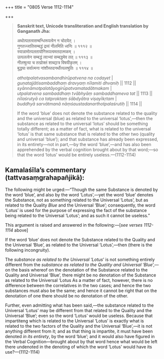 +++
title = "0805 Verse 1112-1114"

+++
> **Sanskrit text, Unicode transliteration and English translation by Ganganath Jha:** 
>
> अथोत्पलत्वसम्बन्धिरूपत्वेन न चोदयेत् ।  
> गुणतज्जातिसम्बद्धं द्रव्यं नीलमिति ध्वनिः ॥ १११२ ॥  
> स्यान्नामोत्पलतायोगिरूपत्वमतदात्मकम् ।  
> उत्पलत्वेन सम्बद्धं त्वाभ्यां सम्बद्धमेव तत् ॥ १११३ ॥  
> नीलश्रुत्या च तत्प्रोक्तं शाब्द्यात्र विषयीकृतम् ।  
> बुद्ध्या सर्वात्मना नांशौस्तदनर्थोत्पलश्रुतिः ॥ १११४ ॥ 
>
> *athotpalatvasambandhirūpatvena na codayet* \|  
> *guṇatajjātisambaddhaṃ dravyaṃ nīlamiti dhvaniḥ* \|\| 1112 \|\|  
> *syānnāmotpalatāyogirūpatvamatadātmakam* \|  
> *utpalatvena sambaddhaṃ tvābhyāṃ sambaddhameva tat* \|\| 1113 \|\|  
> *nīlaśrutyā ca tatproktaṃ śābdyātra viṣayīkṛtam* \|  
> *buddhyā sarvātmanā nāṃśaustadanarthotpalaśrutiḥ* \|\| 1114 \|\| 
>
> If the word ‘blue’ does not denote the substance related to the quality and the universal (blue) as related to the universal ‘lotus’,—then the substance as related to the universal ‘lotus’ should be something totally different; as a matter of fact, what is related to the universal ‘lotus’ is that same substance that is related to the other two (quality and universal ‘blue’); and that substance has already been expressed, in its entirety—not in part,—by the word ‘blue’,—and has also been apprehended by the verbal cognition brought about by that word;—so that the word ‘lotus’ would be entirely useless.—(1112-1114)



## Kamalaśīla’s commentary (tattvasaṃgrahapañjikā):

The following might be urged:—“Though the same Substance is denoted by the word ‘blue’, and also by the word ‘Lotus’,—yet the word ‘blue’ denotes the Substance, not as something related to the Universal ‘Lotus’, but as related to the Quality *Blue* and the Universal ‘Blue’; consequently, the word ‘Lotus’ is used for the purpose of expressing the fact of the substance being related to the Universal ‘Lotus’; and as such it cannot be useless.”

This argument is raised and answered in the following:—[*see verses 1112-1114* above]

If the word ‘blue’ does not denote the Substance related to the Quality and the Universal ‘Blue’, as related to the Universal ‘Lotus’,—then (there is the following incongruity).

The *substance* *as related to the Universal* ‘*Lotus*’ is not something entirely different from the *substance as related to the Quality and Universal* ‘*Blue*’,—on the basis whereof on the denotation of the Substance related to the Quality and Universal ‘Blue’, there might be no denotation of the Substance as related to the Universal ‘Lotus As a matter of fact, however, there is no difference between the correlatives in the two cases; and hence the two substances must also be the same; and hence it cannot be right that on the denotation of one there should be no denotation of the other.

Further, even admitting what has been said,—the substance related to the Universal ‘Lotus’ may be different from that related to the Quality and the Universal ‘Blue’; even so the word ‘Lotus’ would be useless. Because that impartiteng which is related to the Universal ‘Lotus’ is exactly what is related to the two factors of the Quality and the Universal ‘Blue’,—it is not anything different from it; and as that thing is impartite, it must have been denoted *in its entirety*, by the word ‘blue’; and it would also have figured in the Verbal Cognition—brought about by that word hence what would be left there undenoted in the denoting of which the word ‘Lotus’ would have its use?—(1112-1114)


